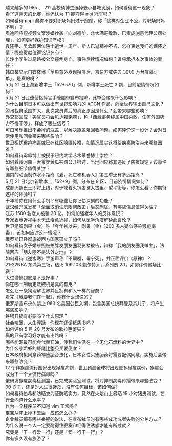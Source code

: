 越来越多的 985 、 211 高校硕博生选择去小县城发展，如何看待这一现象？  
看了这两天的比赛，你还认为 T1 能夺得 msi 冠军吗？  
如何看待 papi 酱称不要对职场妈妈过于照顾，称「这样对企业不公，对职场妈妈不利」？  
奥迪回应短视频文案涉嫌抄袭「向刘德华、北大满哥致歉，已责成创意代理公司处理」，如何更好保护知识产权？  
袁隆平、吴孟超两位院士逝世一周年，斯人已逝精神不朽，怎样表达我们的缅怀之情？哪些贡献值得铭记在心？  
长沙小学生过马路被公交撞倒身亡，事件后续情况如何？谁将承担本次事故的责任？  
韩国某显示自媒体称「苹果意外发现换屏后，京东方或失去 3000 万台屏幕订单」，是真的吗？  
5 月 21 日上海新增本土「52+570」例，新增本土死亡 3 例，目前疫情情况如何？  
5 月 21 日亚速营指挥官手缠绷带宣布投降，此举会带来什么影响？  
为什么目前日本可以做出有世界影响力的 ACGN 作品，向全世界输出自己文化？  
腾讯裁员范围扩大，此次裁员背后的真正原因是什么？会带来哪些影响？  
外交部回应「美官员将会见达赖喇嘛」，称「西藏事务纯属中国内政，任何外国势力不得干涉」，释放了哪些信号？  
可口可乐推出不会掉的瓶盖，以解决瓶盖难回收问题，如何评价这一设计？会对日常使用和回收带来哪些影响？  
世卫担忧猴痘病毒或已在社区隐匿传播，如情况属实这将给病毒防治带来哪些困难？  
如何看待霉霉博士被授予纽约大学艺术荣誉博士学位？  
如何看待河南一大爷卖黄瓜被罚公开检讨，当地回应称其违反了防疫规定？该事件有哪些细节值得关注？  
国内的动画制作水平距离《爱，死亡和机器人》第三季还有多远距离？  
5 月 21 日北京新增本土「52+9」例，分布在 8 区，目前疫情情况如何？  
成都火锅巴士即将上线，对于吃着火锅游览太古里、望平街等，你怎么看？你期待这样的体验吗？  
十年前你在用什么手机？有哪些让你记忆深刻的功能？  
武汉经开区发布「全面取消住房限购政策」后又删除，有哪些信息值得关注？  
江苏 1500 名老人被骗 20 亿，如何加强老年人的反诈意识？  
专家表示近视手术无法治愈近视，如何从医学角度解读此言论？  
世卫组织刚果（金）称「今年初以来，刚果（金）1200 多人疑似感染猴痘病毒」，该如何应对这一情况？  
俄罗斯已经彻底被西方国家孤立了吗？  
如何看待女子婚纱照被拍胖发朋友圈骂影楼被告，辩称「我的朋友圈我做主」，法院回应「朋友圈不是法外之地」？  
如何看待《逆水寒》手游声称「不颠覆，毋宁死」，并正面评价《原神》？  
21-22NBA 东决第三场，热火 109:103 凯尔特人，系列赛 2:1，如何评价这场比赛？  
太过谨慎到底是不是好事？  
你在哪一刻确定洗碗机是真的有用？  
怎么让一条狗理解世界并且拥有和人一样的智商？  
看完《我要我们在一起》，你有什么想说的？  
俄罗斯宣布永久禁止 963 名美国公民入境，包含美国总统拜登及其儿子，将产生哪些影响？  
铁锅开锅有必要吗？什么原理？  
社会喧嚣，人生浮躁，你现在还读纸质书吗？  
如何评价 5 月 20 号发布的欧拉芭蕾猫？  
真的只有学习好才能有出路吗？  
哪些能源最可能会代替石油，使我们生活在一个无化石燃料的世界中？  
为什么小龙虾的虾尾比整只买要便宜？  
日本政府拟同意药物堕胎合法化，日本女性买堕胎药将需要配偶同意，实施后会带来哪些改变？  
12 个非猴痘流行国家出现猴痘病例，世卫预测全球将出现更多猴痘病例，猴痘会成为下一个大流行病毒吗？  
俄研发猴痘病毒检测盒，已完成实验室测试，将对抑制病毒传播带来哪些改变？  
30 岁了，还是对人生很迷茫，没有任何目标，该如何做?  
如何看待伯希和防晒衣为证防晒实力，竟然在火焰山上暴晒 15 小时猪皮测试，在行业内算什么水平？  
作为一个程序员不知道 vim 正常吗？  
宝宝从床上掉下去后，应该怎么办？  
企业裁员都有哪些委婉的说法，在宣布裁员时有哪些成功或者失败的公关方式？  
为什么说一个人一定要耐得住寂寞和经得住诱惑才能有所成就？  
究竟是「干一行爱一行」还是「爱一行干一行」？  
你有多久没有旅游了？  
